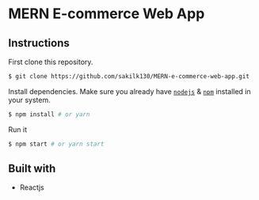 # MERN E-commerce Web App

## Instructions

First clone this repository.

```bash
$ git clone https://github.com/sakilk130/MERN-e-commerce-web-app.git
```

Install dependencies. Make sure you already have [`nodejs`](https://nodejs.org/en/) & [`npm`](https://www.npmjs.com/) installed in your system.

```bash
$ npm install # or yarn
```

Run it

```bash
$ npm start # or yarn start
```

## Built with

- Reactjs
